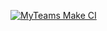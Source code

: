[![MyTeams Make CI](https://github.com/erwanclx/myteams/actions/workflows/action.yml/badge.svg?branch=dev)](https://github.com/erwanclx/myteams/actions/workflows/action.yml)
